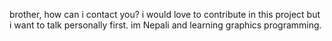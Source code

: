 brother, how can i contact you?
i would love to contribute in this project but i want to talk personally first. im Nepali and learning graphics programming.

